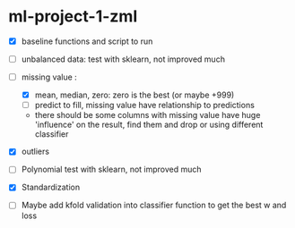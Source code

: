 # ml-project-1-zml

- [x] baseline functions and script to run
- [ ] unbalanced data: test with sklearn, not improved much
- [ ] missing value : 
  - [x] mean, median, zero: zero is the best (or maybe +999)
  - [ ] predict to fill, missing value have relationship to predictions
  - there should be some columns with missing value have huge 'influence' on the result, find them and drop or using different classifier
- [x] outliers 
- [ ] Polynomial test with sklearn, not improved much
- [x] Standardization
- [ ] Maybe add kfold validation into classifier function to get the best w and loss 

